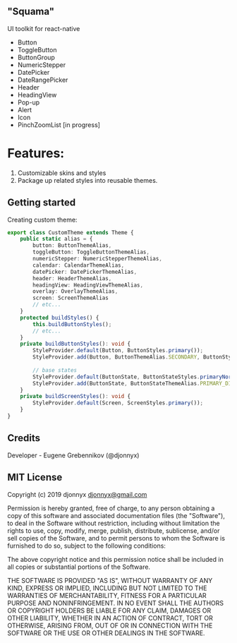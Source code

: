 ## "Squama"

UI toolkit for react-native

- Button
- ToggleButton
- ButtonGroup
- NumericStepper
- DatePicker
- DateRangePicker
- Header
- HeadingView
- Pop-up
- Alert
- Icon
- PinchZoomList [in progress]

# Features:

1. Customizable skins and styles
2. Package up related styles into reusable themes.

## Getting started

Creating custom theme:

```ts
export class CustomTheme extends Theme {
    public static alias = {
        button: ButtonThemeAlias,
        toggleButton: ToggleButtonThemeAlias,
        numericStepper: NumericStepperThemeAlias,
        calendar: CalendarThemeAlias,
        datePicker: DatePickerThemeAlias,
        header: HeaderThemeAlias,
        headingView: HeadingViewThemeAlias,
        overlay: OverlayThemeAlias,
        screen: ScreenThemeAlias
        // etc...
    }
    protected buildStyles() {
        this.buildButtonStyles();
        // etc...
    }
    private buildButtonStyles(): void {
        StyleProvider.default(Button, ButtonStyles.primary());
        StyleProvider.add(Button, ButtonThemeAlias.SECONDARY, ButtonStyles.secondary());
        
        // base states
        StyleProvider.default(ButtonState, ButtonStateStyles.primaryNormal());
        StyleProvider.add(ButtonState, ButtonStateThemeAlias.PRIMARY_DISABLED, ButtonStateStyles.primaryDisabled());
    }
    private buildScreenStyles(): void {
        StyleProvider.default(Screen, ScreenStyles.primary());
    }
}
```

## Credits

Developer - Eugene Grebennikov (@djonnyx)

## MIT License

Copyright (c) 2019 djonnyx <djonnyx@gmail.com>

Permission is hereby granted, free of charge, to any person obtaining a copy
of this software and associated documentation files (the "Software"), to deal
in the Software without restriction, including without limitation the rights
to use, copy, modify, merge, publish, distribute, sublicense, and/or sell
copies of the Software, and to permit persons to whom the Software is
furnished to do so, subject to the following conditions:

The above copyright notice and this permission notice shall be included in all
copies or substantial portions of the Software.

THE SOFTWARE IS PROVIDED "AS IS", WITHOUT WARRANTY OF ANY KIND, EXPRESS OR
IMPLIED, INCLUDING BUT NOT LIMITED TO THE WARRANTIES OF MERCHANTABILITY,
FITNESS FOR A PARTICULAR PURPOSE AND NONINFRINGEMENT. IN NO EVENT SHALL THE
AUTHORS OR COPYRIGHT HOLDERS BE LIABLE FOR ANY CLAIM, DAMAGES OR OTHER
LIABILITY, WHETHER IN AN ACTION OF CONTRACT, TORT OR OTHERWISE, ARISING FROM,
OUT OF OR IN CONNECTION WITH THE SOFTWARE OR THE USE OR OTHER DEALINGS IN THE
SOFTWARE.